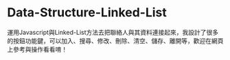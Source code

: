 # Data-Structure-Linked-List
運用Javascript與Linked-List方法去把聯絡人與其資料連接起來，我設計了很多的按鈕功能鍵，可以加入、搜尋、修改、刪除、清空、儲存、離開等，歡迎在網頁上參考與操作看看唷！
